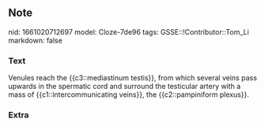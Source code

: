 ## Note
nid: 1661020712697
model: Cloze-7de96
tags: GSSE::!Contributor::Tom_Li
markdown: false

### Text
<div>
  Venules reach the {{c3::mediastinum testis}}, from which several
  veins pass upwards in the spermatic cord and surround the
  testicular artery with a mass of {{c1::intercommunicating
  veins}}, the {{c2::pampiniform plexus}}.
</div>

### Extra

